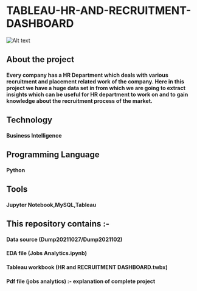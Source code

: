 # TABLEAU-HR-AND-RECRUITMENT-DASHBOARD
![Alt text]((https://github.com/NikhilBarjatia/TABLEAU-HR-AND-RECRUITMENT-DASHBOARD/blob/main/dashboard%20view.png)?raw=true "Optional Title")
## About the project
#### Every company has a HR Department which deals with various recruitment and placement related work of the company. Here in this project we have a huge data set in from which we are going to extract insights which can be useful for HR department to work on and to gain knowledge about the recruitment process of the market.

## Technology
#### Business Intelligence
## Programming Language 
#### Python 
## Tools
#### Jupyter Notebook,MySQL,Tableau


## This repository contains :- 
#### Data source (Dump20211027/Dump2021102)
#### EDA file (Jobs Analytics.ipynb)
#### Tableau workbook (HR and RECRUITMENT DASHBOARD.twbx) 
#### Pdf file (jobs analytics) :- explanation of complete project

